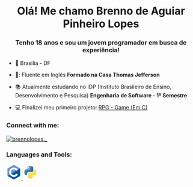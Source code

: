 <h1 align="center">Olá! Me chamo Brenno de Aguiar Pinheiro Lopes</h1>
<h3 align="center">Tenho 18 anos e sou um jovem programador em busca de experiência!</h3>

- :pushpin: Brasilia - DF

- 🧠󠁧󠁢󠁥󠁮󠁧󠁿: Fluente em Inglês **Formado na Casa Thomas Jefferson**

- :books: Atualmente estudando no IDP (Instituto Brasileiro de Ensino, Desenvolvimento e Pesquisa) **Engenharia de Software - 1º Semestre**

- :computer: Finalizei meu primeiro projeto: [RPG - Game (Em C)](https://github.com/BrennoLopess/jogo-rpg)

<h3 align="left">Connect with me:</h3>
<p align="left">
<a href="https://instagram.com/brennolopes._" target="blank"><img align="center" src="https://raw.githubusercontent.com/rahuldkjain/github-profile-readme-generator/master/src/images/icons/Social/instagram.svg" alt="brennolopes._" height="30" width="40" /></a>
</p>

<h3 align="left">Languages and Tools:</h3>
<p align="left"> <a href="https://www.cprogramming.com/" target="_blank" rel="noreferrer"> <img src="https://raw.githubusercontent.com/devicons/devicon/master/icons/c/c-original.svg" alt="c" width="40" height="40"/> </a> <a href="https://www.python.org" target="_blank" rel="noreferrer"> <img src="https://raw.githubusercontent.com/devicons/devicon/master/icons/python/python-original.svg" alt="python" width="40" height="40"/> </a> </p>
